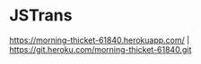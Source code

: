 # JSTrans
https://morning-thicket-61840.herokuapp.com/ | https://git.heroku.com/morning-thicket-61840.git